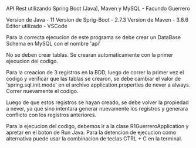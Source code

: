 API Rest utilizando Spring Boot (Java), Maven y MySQL - Facundo Guerrero

Version de Java - 11
Version de Sprig-Boot - 2.7.3
Version de Maven -  3.8.6
Editor utilizado - VSCode

Para la correcta ejecucion de este programa se debe crear un DataBase Schema en MySQL con el nombre 'api'

No se deben crear tablas. Se crearan automaticamente con la primer ejecucion del codigo.

Para la creacion de 3 registros en la BDD, luego de correr la primer vez el codigo y verificar que las tablas se crearon, se debe cambiar el valor de 'spring.sql.init.mode' en el archivo application.properties de never a always. Correr nuevamente el codigo.

Luego de que estos registros se hayan creado, se debe volver la propiedad a never, ya que sino intentara generar nuevamente los registros y generara conflicto con los registros anteriores.

Para la ejecucion del codigo, debemos ir a la clase R1GuerreroApplication y apretar en el boton de Run Java.
Para la detencion de ejecucion como alternativa puede usar la combinacion de teclas CTRL + C en la terminal.
